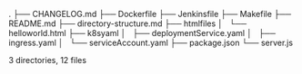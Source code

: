 .
├── CHANGELOG.md
├── Dockerfile
├── Jenkinsfile
├── Makefile
├── README.md
├── directory-structure.md
├── htmlfiles
│   └── helloworld.html
├── k8syaml
│   ├── deploymentService.yaml
│   ├── ingress.yaml
│   └── serviceAccount.yaml
├── package.json
└── server.js

3 directories, 12 files
